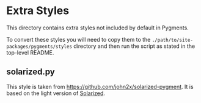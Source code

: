 # Extra Styles

This directory contains extra styles not included by default in Pygments.

To convert these styles you will need to copy them to the `./path/to/site-packages/pygments/styles` directory and then run the script as stated in the top-level README.

## solarized.py

This style is taken from https://github.com/john2x/solarized-pygment. It is based on the light version of [Solarized](https://github.com/altercation/solarized).

